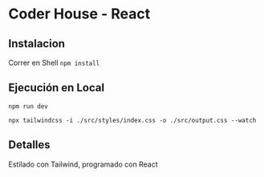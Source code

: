 # Coder House - React

## Instalacion

Correr en Shell ```npm install```

## Ejecución en Local

```npm run dev```

``` npx tailwindcss -i ./src/styles/index.css -o ./src/output.css --watch ```

## Detalles

Estilado con Tailwind, programado con React